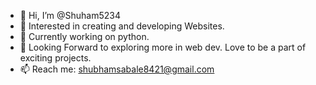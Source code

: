 - 👋 Hi, I’m @Shuham5234
- 👀 Interested in creating and developing Websites.
- 🌱 Currently working on python. 
- 💞️ Looking Forward to exploring more in web dev. Love to be a part of exciting projects. 
- 📫 Reach me: shubhamsabale8421@gmail.com


<!---
Shuham5234/Shuham5234 is a ✨ special ✨ repository because its `README.md` (this file) appears on your GitHub profile.
You can click the Preview link to take a look at your changes.
